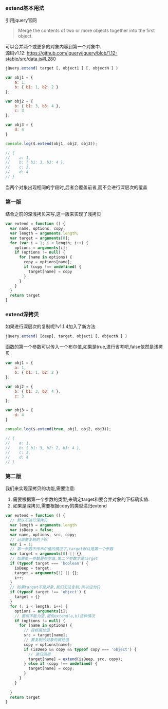 ### extend基本用法
引用jquery官网
>Merge the contents of two or more objects together into the first object.  

可以合并两个或更多的对象内容到第一个对象中.  
源码v1.12: 
https://github.com/jquery/jquery/blob/1.12-stable/src/data.js#L280
```js
jQuery.extend( target [, object1 ] [, objectN ] )

var obj1 = {
    a: 1,
    b: { b1: 1, b2: 2 }
};

var obj2 = {
    b: { b1: 3, b3: 4 },
    c: 3
};

var obj3 = {
    d: 4
}

console.log($.extend(obj1, obj2, obj3));

// {
//    a: 1,
//    b: { b1: 3, b3: 4 },
//    c: 3,
//    d: 4
// }
```
当两个对象出现相同的字段时,后者会覆盖前者,而不会进行深层次的覆盖

### 第一版
结合之前的深浅拷贝来写,这一版来实现了浅拷贝
```js
var extend = function () {
  var name, options, copy;
  var length = arguments.length;
  var target = arguments[0];
  for (var i = 1; i < length; i++) {
    options = arguments[i];
    if (options != null) {
      for (name in options) {
        copy = options[name];
        if (copy !== undefined) {
          target[name] = copy
        }
      }
    }
  }
  return target
}
```

### extend深拷贝
如果进行深层次的复制呢?v1.1.4加入了新方法
```js
jQuery.extend( [deep], target, object1 [, objectN ] )
```
函数的第一个参数可以传入一个布尔值,如果是true,进行省考吧,false依然是浅拷贝
```js
var obj1 = {
    a: 1,
    b: { b1: 1, b2: 2 }
};

var obj2 = {
    b: { b1: 3, b3: 4 },
    c: 3
};

var obj3 = {
    d: 4
}

console.log($.extend(true, obj1, obj2, obj3));

// {
//    a: 1,
//    b: { b1: 3, b2: 2, b3: 4 },
//    c: 3,
//    d: 4
// }
```

### 第二版
我们来实现深拷贝的功能,需要注意:  
1. 需要根据第一个参数的类型,来确定target和要合并对象的下标确实值.
2. 如果是深拷贝,需要根据copy的类型递归extend
```js
var extend = function () {
  // 默认不进行深拷贝
  var length = arguments.length
  var isDeep = false;
  var name, options, src, copy;
  // 记录要复制的下标
  var i = 1;
  // 第一参数不传布尔值的情况下,target默认是第一个参数
  var target = arguments[0] || {}
  // 如果第一参数是布尔值,第二个参数才是target
  if (typeof target === 'boolean') {
    isDeep = target;
    target = arguments[1] || {};
    i++;
  }
  // 如果target不是对象,我们无法复制,所以设为{}
  if (typeof target !== 'object') {
    target = {}
  }
  for (; i < length; i++) {
    options = arguments[i];
    // 要求不能为空,避免extend(a,b)这种情况
    if (options != null) {
      for (name in options) {
        // 目标属性值
        src = target[name];
        // 要复制的对象的属性值
        copy = options[name];
        if (isDeep && copy && typeof copy === 'object') {
          // 递归调用
          target[name] = extend(isDeep, src, copy);
        } else if (copy !== undefined) {
          target[name] = copy;
        }
      }
    }
    
  }
  return target
}
```
